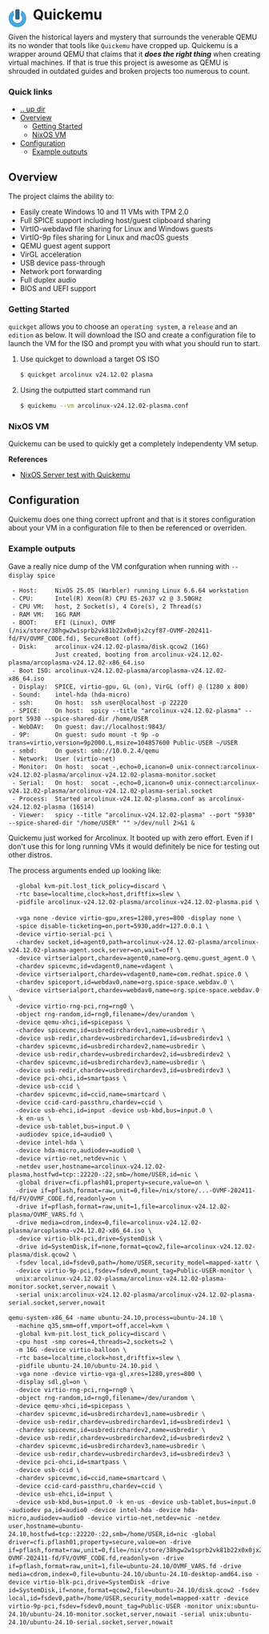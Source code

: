 # Quickemu <img style="margin: 6px 13px 0px 0px" align="left" src="../../../../data/images/logo_36x36.png" />

Given the historical layers and mystery that surrounds the venerable QEMU its no wonder that tools 
like `Quickemu` have cropped up.  Quickemu is a wrapper around QEMU that claims that it ***does the 
right thing*** when creating virtual machines. If that is true this project is awesome as QEMU is 
shrouded in outdated guides and broken projects too numerous to count.

### Quick links
* [.. up dir](../README.md)
* [Overview](#overview)
  * [Getting Started](#getting-started)
  * [NixOS VM](#nixos-vm)
* [Configuration](#configuration)
  * [Example outputs](#example-outputs)

## Overview
The project claims the ability to:
* Easily create Windows 10 and 11 VMs with TPM 2.0
* Full SPICE support including host/guest clipboard sharing
* VirtIO-webdavd file sharing for Linux and Windows guests
* VirtIO-9p files sharing for Linux and macOS guests
* QEMU guest agent support
* VirGL acceleration
* USB device pass-through
* Network port forwarding
* Full duplex audio
* BIOS and UEFI support

### Getting Started
`quickget` allows you to choose an `operating system`, a `release` and an `edition` as below. It will 
download the ISO and create a configuration file to launch the VM for the ISO and prompt you with 
what you should run to start.

1. Use quickget to download a target OS ISO
   ```bash
   $ quickget arcolinux v24.12.02 plasma
   ```
2. Using the outputted start command run
   ```bash
   $ quickemu --vm arcolinux-v24.12.02-plasma.conf
   ```

### NixOS VM
Quickemu can be used to quickly get a completely independenty VM setup.

**References**
* [NixOS Server test with Quickemu](https://guekka.github.io/nixos-server-1/)

## Configuration
Quickemu does one thing correct upfront and that is it stores configuration about your VM in a 
configuration file to then be referenced or overriden.

### Example outputs
Gave a really nice dump of the VM confguration when running with `--display spice`
```
 - Host:     NixOS 25.05 (Warbler) running Linux 6.6.64 workstation
 - CPU:      Intel(R) Xeon(R) CPU E5-2637 v2 @ 3.50GHz
 - CPU VM:   host, 2 Socket(s), 4 Core(s), 2 Thread(s)
 - RAM VM:   16G RAM
 - BOOT:     EFI (Linux), OVMF (/nix/store/38hgw2w1sprb2vk81b22x0x0jx2cyf87-OVMF-202411-fd/FV/OVMF_CODE.fd), SecureBoot (off).
 - Disk:     arcolinux-v24.12.02-plasma/disk.qcow2 (16G)
             Just created, booting from arcolinux-v24.12.02-plasma/arcoplasma-v24.12.02-x86_64.iso
 - Boot ISO: arcolinux-v24.12.02-plasma/arcoplasma-v24.12.02-x86_64.iso
 - Display:  SPICE, virtio-gpu, GL (on), VirGL (off) @ (1280 x 800)
 - Sound:    intel-hda (hda-micro)
 - ssh:      On host:  ssh user@localhost -p 22220
 - SPICE:    On host:  spicy --title "arcolinux-v24.12.02-plasma" --port 5930 --spice-shared-dir /home/USER
 - WebDAV:   On guest: dav://localhost:9843/
 - 9P:       On guest: sudo mount -t 9p -o trans=virtio,version=9p2000.L,msize=104857600 Public-USER ~/USER
 - smbd:     On guest: smb://10.0.2.4/qemu
 - Network:  User (virtio-net)
 - Monitor:  On host:  socat -,echo=0,icanon=0 unix-connect:arcolinux-v24.12.02-plasma/arcolinux-v24.12.02-plasma-monitor.socket
 - Serial:   On host:  socat -,echo=0,icanon=0 unix-connect:arcolinux-v24.12.02-plasma/arcolinux-v24.12.02-plasma-serial.socket
 - Process:  Started arcolinux-v24.12.02-plasma.conf as arcolinux-v24.12.02-plasma (16514)
 - Viewer:   spicy --title "arcolinux-v24.12.02-plasma" --port "5930" --spice-shared-dir "/home/USER" "" >/dev/null 2>&1 &
```

Quickemu just worked for Arcolinux. It booted up with zero effort. Even if I don't use this for long 
running VMs it would definitely be nice for testing out other distros.

The process arguments ended up looking like:
```
  -global kvm-pit.lost_tick_policy=discard \
  -rtc base=localtime,clock=host,driftfix=slew \
  -pidfile arcolinux-v24.12.02-plasma/arcolinux-v24.12.02-plasma.pid \

  -vga none -device virtio-gpu,xres=1280,yres=800 -display none \
  -spice disable-ticketing=on,port=5930,addr=127.0.0.1 \
  -device virtio-serial-pci \
  -chardev socket,id=agent0,path=arcolinux-v24.12.02-plasma/arcolinux-v24.12.02-plasma-agent.sock,server=on,wait=off \
  -device virtserialport,chardev=agent0,name=org.qemu.guest_agent.0 \
  -chardev spicevmc,id=vdagent0,name=vdagent \
  -device virtserialport,chardev=vdagent0,name=com.redhat.spice.0 \
  -chardev spiceport,id=webdav0,name=org.spice-space.webdav.0 \
  -device virtserialport,chardev=webdav0,name=org.spice-space.webdav.0 \
  -device virtio-rng-pci,rng=rng0 \
  -object rng-random,id=rng0,filename=/dev/urandom \
  -device qemu-xhci,id=spicepass \
  -chardev spicevmc,id=usbredirchardev1,name=usbredir \
  -device usb-redir,chardev=usbredirchardev1,id=usbredirdev1 \
  -chardev spicevmc,id=usbredirchardev2,name=usbredir \
  -device usb-redir,chardev=usbredirchardev2,id=usbredirdev2 \
  -chardev spicevmc,id=usbredirchardev3,name=usbredir \
  -device usb-redir,chardev=usbredirchardev3,id=usbredirdev3 \
  -device pci-ohci,id=smartpass \
  -device usb-ccid \
  -chardev spicevmc,id=ccid,name=smartcard \
  -device ccid-card-passthru,chardev=ccid \
  -device usb-ehci,id=input -device usb-kbd,bus=input.0 \
  -k en-us \
  -device usb-tablet,bus=input.0 \
  -audiodev spice,id=audio0 \
  -device intel-hda \
  -device hda-micro,audiodev=audio0 \
  -device virtio-net,netdev=nic \
  -netdev user,hostname=arcolinux-v24.12.02-plasma,hostfwd=tcp::22220-:22,smb=/home/USER,id=nic \
  -global driver=cfi.pflash01,property=secure,value=on \
  -drive if=pflash,format=raw,unit=0,file=/nix/store/...-OVMF-202411-fd/FV/OVMF_CODE.fd,readonly=on \
  -drive if=pflash,format=raw,unit=1,file=arcolinux-v24.12.02-plasma/OVMF_VARS.fd \
  -drive media=cdrom,index=0,file=arcolinux-v24.12.02-plasma/arcoplasma-v24.12.02-x86_64.iso \
  -device virtio-blk-pci,drive=SystemDisk \
  -drive id=SystemDisk,if=none,format=qcow2,file=arcolinux-v24.12.02-plasma/disk.qcow2 \
  -fsdev local,id=fsdev0,path=/home/USER,security_model=mapped-xattr \
  -device virtio-9p-pci,fsdev=fsdev0,mount_tag=Public-USER-monitor \
  unix:arcolinux-v24.12.02-plasma/arcolinux-v24.12.02-plasma-monitor.socket,server,nowait \
  -serial unix:arcolinux-v24.12.02-plasma/arcolinux-v24.12.02-plasma-serial.socket,server,nowait
```

```
qemu-system-x86_64 -name ubuntu-24.10,process=ubuntu-24.10 \
  -machine q35,smm=off,vmport=off,accel=kvm \
  -global kvm-pit.lost_tick_policy=discard \
  -cpu host -smp cores=4,threads=2,sockets=2 \
  -m 16G -device virtio-balloon \
  -rtc base=localtime,clock=host,driftfix=slew \
  -pidfile ubuntu-24.10/ubuntu-24.10.pid \
  -vga none -device virtio-vga-gl,xres=1280,yres=800 \
  -display sdl,gl=on \
  -device virtio-rng-pci,rng=rng0 \
  -object rng-random,id=rng0,filename=/dev/urandom \
  -device qemu-xhci,id=spicepass \
  -chardev spicevmc,id=usbredirchardev1,name=usbredir \
  -device usb-redir,chardev=usbredirchardev1,id=usbredirdev1 \
  -chardev spicevmc,id=usbredirchardev2,name=usbredir \
  -device usb-redir,chardev=usbredirchardev2,id=usbredirdev2 \
  -chardev spicevmc,id=usbredirchardev3,name=usbredir \
  -device usb-redir,chardev=usbredirchardev3,id=usbredirdev3 \
  -device pci-ohci,id=smartpass \
  -device usb-ccid \
  -chardev spicevmc,id=ccid,name=smartcard \
  -device ccid-card-passthru,chardev=ccid \
  -device usb-ehci,id=input \
  -device usb-kbd,bus=input.0 -k en-us -device usb-tablet,bus=input.0 -audiodev pa,id=audio0 -device intel-hda -device hda-micro,audiodev=audio0 -device virtio-net,netdev=nic -netdev user,hostname=ubuntu-24.10,hostfwd=tcp::22220-:22,smb=/home/USER,id=nic -global driver=cfi.pflash01,property=secure,value=on -drive if=pflash,format=raw,unit=0,file=/nix/store/38hgw2w1sprb2vk81b22x0x0jx2cyf87-OVMF-202411-fd/FV/OVMF_CODE.fd,readonly=on -drive if=pflash,format=raw,unit=1,file=ubuntu-24.10/OVMF_VARS.fd -drive media=cdrom,index=0,file=ubuntu-24.10/ubuntu-24.10-desktop-amd64.iso -device virtio-blk-pci,drive=SystemDisk -drive id=SystemDisk,if=none,format=qcow2,file=ubuntu-24.10/disk.qcow2 -fsdev local,id=fsdev0,path=/home/USER,security_model=mapped-xattr -device virtio-9p-pci,fsdev=fsdev0,mount_tag=Public-USER -monitor unix:ubuntu-24.10/ubuntu-24.10-monitor.socket,server,nowait -serial unix:ubuntu-24.10/ubuntu-24.10-serial.socket,server,nowait
```

